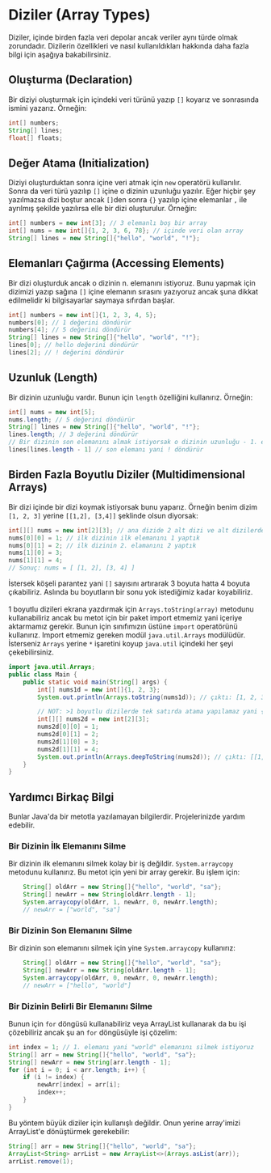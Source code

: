 # Diziler (Array Types)
Diziler, içinde birden fazla veri depolar ancak veriler aynı türde olmak zorundadır. Dizilerin özellikleri ve nasıl kullanıldıkları hakkında daha fazla bilgi için aşağıya bakabilirsiniz.
## Oluşturma (Declaration)
Bir diziyi oluşturmak için içindeki veri türünü yazıp `[]` koyarız ve sonrasında ismini yazarız. Örneğin:
```java
int[] numbers;
String[] lines;
float[] floats;
```
## Değer Atama (Initialization)
Diziyi oluşturduktan sonra içine veri atmak için `new` operatörü kullanılır. Sonra da veri türü yazılıp `[]` içine o dizinin uzunluğu yazılır. Eğer hiçbir şey yazılmazsa dizi boştur ancak `[]`den sonra `{}` yazılıp içine elemanlar `,` ile ayrılmış şekilde yazılırsa elle bir dizi oluşturulur. Örneğin:
```java
int[] numbers = new int[3]; // 3 elemanlı boş bir array
int[] nums = new int[]{1, 2, 3, 6, 78}; // içinde veri olan array
String[] lines = new String[]{"hello", "world", "!"};
```
## Elemanları Çağırma (Accessing Elements)
Bir dizi oluşturduk ancak o dizinin n. elemanını istiyoruz. Bunu yapmak için dizimizi yazıp sağına `[]` içine elemanın sırasını yazıyoruz ancak şuna dikkat edilmelidir ki bilgisayarlar saymaya sıfırdan başlar.
```java
int[] numbers = new int[]{1, 2, 3, 4, 5};
numbers[0]; // 1 değerini döndürür
numbers[4]; // 5 değerini döndürür
String[] lines = new String[]{"hello", "world", "!"};
lines[0]; // hello değerini döndürür
lines[2]; // ! değerini döndürür
```
## Uzunluk (Length)
Bir dizinin uzunluğu vardır. Bunun için `length` özelliğini kullanırız. Örneğin:
```java
int[] nums = new int[5];
nums.length; // 5 değerini döndürür
String[] lines = new String[]{"hello", "world", "!"};
lines.length; // 3 değerini döndürür
// Bir dizinin son elemanını almak istiyorsak o dizinin uzunluğu - 1. elemanına bakmamız gerekir
lines[lines.length - 1] // son elemanı yani ! döndürür
```
## Birden Fazla Boyutlu Diziler (Multidimensional Arrays)
Bir dizi içinde bir dizi koymak istiyorsak bunu yaparız. Örneğin benim dizim `[1, 2, 3]` yerine `[[1,2], [3,4]]` şeklinde olsun diyorsak:
```java
int[][] nums = new int[2][3]; // ana dizide 2 alt dizi ve alt dizilerde 3 eleman
nums[0][0] = 1; // ilk dizinin ilk elemanını 1 yaptık
nums[0][1] = 2; // ilk dizinin 2. elamanını 2 yaptık
nums[1][0] = 3;
nums[1][1] = 4;
// Sonuç: nums = [ [1, 2], [3, 4] ]
```
İstersek köşeli parantez yani `[]` sayısını artırarak 3 boyuta hatta 4 boyuta çıkabiliriz. Aslında bu boyutların bir sonu yok istediğimiz kadar koyabiliriz.<br></br>
1 boyutlu dizileri ekrana yazdırmak için `Arrays.toString(array)` metodunu kullanabiliriz ancak bu metot için bir paket import etmemiz yani içeriye aktarmamız gerekir. Bunun için sınıfımızın üstüne `import` operatörünü kullanırız. Import etmemiz gereken modül `java.util.Arrays` modülüdür. İsterseniz `Arrays` yerine `*` işaretini koyup `java.util` içindeki her şeyi çekebilirsiniz.
```java
import java.util.Arrays;
public class Main {
    public static void main(String[] args) {
        int[] nums1d = new int[]{1, 2, 3};
        System.out.println(Arrays.toString(nums1d)); // çıktı: [1, 2, 3]

        // NOT: >1 boyutlu dizilerde tek satırda atama yapılamaz yani {} simgesi kullanılamaz.
        int[][] nums2d = new int[2][3];
        nums2d[0][0] = 1;
        nums2d[0][1] = 2;
        nums2d[1][0] = 3;
        nums2d[1][1] = 4;
        System.out.println(Arrays.deepToString(nums2d)); // çıktı: [[1, 2], [3, 4]]
    }
}
```
## Yardımcı Birkaç Bilgi
Bunlar Java'da bir metotla yazılamayan bilgilerdir. Projelerinizde yardım edebilir.
### Bir Dizinin İlk Elemanını Silme
Bir dizinin ilk elemanını silmek kolay bir iş değildir. `System.arraycopy` metodunu kullanırız. Bu metot için yeni bir array gerekir. Bu işlem için:
```java
    String[] oldArr = new String[]{"hello", "world", "sa"};
    String[] newArr = new String[oldArr.length - 1];
    System.arraycopy(oldArr, 1, newArr, 0, newArr.length);
    // newArr = ["world", "sa"]
```
### Bir Dizinin Son Elemanını Silme
Bir dizinin son elemanını silmek için yine `System.arraycopy` kullanırız:
```java
    String[] oldArr = new String[]{"hello", "world", "sa"};
    String[] newArr = new String[oldArr.length - 1];
    System.arraycopy(oldArr, 0, newArr, 0, newArr.length);
    // newArr = ["hello", "world"]
```
### Bir Dizinin Belirli Bir Elemanını Silme
Bunun için `for` döngüsü kullanabiliriz veya ArrayList kullanarak da bu işi çözebiliriz ancak şu an `for` döngüsüyle işi çözelim:
```java
int index = 1; // 1. elemanı yani "world" elemanını silmek istiyoruz
String[] arr = new String[]{"hello", "world", "sa"};
String[] newArr = new String[arr.length - 1];
for (int i = 0; i < arr.length; i++) {
    if (i != index) {
        newArr[index] = arr[i];
        index++;
    }
}
```
Bu yöntem büyük diziler için kullanışlı değildir. Onun yerine array'imizi ArrayList'e dönüştürmek gerekebilir:
```java
String[] arr = new String[]{"hello", "world", "sa"};
ArrayList<String> arrList = new ArrayList<>(Arrays.asList(arr));
arrList.remove(1);
```